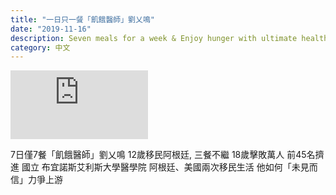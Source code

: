 ```yaml
---
title: "一日只一餐「飢餓醫師」劉乂鳴"
date: "2019-11-16"
description: Seven meals for a week & Enjoy hunger with ultimate health
category: 中文
---
```


<iframe width="220" height="110" src="https://www.youtube.com/embed/T6Zi3nwlY8c" frameborder="0" allowfullscreen></iframe>

7日僅7餐「飢餓醫師」劉乂鳴
12歲移民阿根廷, 三餐不繼
18歲擊敗萬人 前45名擠進 
國立 布宜諾斯艾利斯大學醫學院
阿根廷、美國兩次移民生活
他如何「未見而信」力爭上游